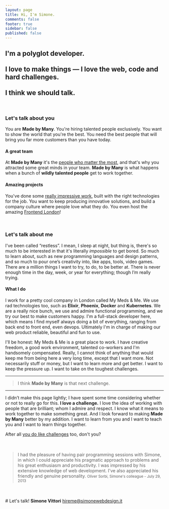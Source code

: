 ```yaml
---
layout: page
title: Hi, I'm Simone.
comments: false
footer: true
sidebar: false
published: false
---
```


## I'm a polyglot developer.<br><br>I love to make things — I love the web, code and hard challenges.<br><br>I think we should talk.


<br>

<!-- https://madebymany.com/blog/we-re-hiring-a-back-end-developer-in-london -->

<!-- We’re looking for a back-end developer to work primarily on Ruby on Rails and Elixir Phoenix apps who also has experience in AWS and a keen interest in devops using tools like Docker and Terraform. -->


### Let's talk about you

You are **Made by Many**. You're hiring talented people exclusively. You want to show the world that you're the best. You need the best people that will bring you far more customers than you have today.

#### A great team

At **Made by Many** it's the [people who matter the most](https://madebymany.com/jobs), and that's why you attracted some great minds in your team. **Made by Many** is what happens when a bunch of **wildly talented people** get to work together.

#### Amazing projects

You've done some [really impressive work](https://madebymany.com/work), built with the right technologies for the job. You want to keep producing innovative solutions, and build a company culture where people love what they do. You even host the amazing [Frontend London](http://www.frontendlondon.co.uk/)!


<br>


### Let's talk about me

I've been called “restless”. I mean, I sleep at night, but thing is, there's so much to be interested in that it's literally *impossible* to get bored. So much to learn about, such as new programming languages and design patterns, and so much to pour one’s creativity into, like apps, tools, video games. There are a million things I want to try, to do, to be better at. There is never enough time in the day, week, or year for everything; though I’m really trying.

#### What I do

I work for a pretty cool company in London called My Meds & Me. We use rad technologies too, such as **Elixir**, **Phoenix**, **Docker** and **Kubernetes**. We are a really nice bunch, we use and admire functional programming, and we try our best to make customers happy. I'm a full-stack developer here, which means I find myself always doing a bit of everything, ranging from back end to front end, even devops. Ultimately I'm in charge of making our web product reliable, beautiful and fun to use.

I'll be honest: My Meds & Me is a great place to work. I have creative freedom, a good work environment, talented co-workers and I'm handsomely compensated. Really, I cannot think of anything that would keep me from being here a very long time, except that I want more. Not necessarily stuff or money, but I want to learn more and get better. I want to keep the pressure up. I want to take on the toughest challenges.

---

> I think **Made by Many** is that next challenge.

---

I didn’t make this page lightly; I have spent some time considering whether or not to really go for this. <b>I love a challenge.</b> I love the idea of working with people that are brilliant; whom I admire and respect. I know what it means to work together to make something great. And I look forward to making **Made by Many** better by my addition. I want to learn from you and I want to teach you and I want to learn things together.

After all [you do like challenges](https://madebymany.com/about) too, don't you?
<br>
<br>
<br>
<blockquote style="display: block;">I had the pleasure of having pair programming sessions with Simone, in which I could appreciate his pragmatic approach to problems and his great enthusiasm and productivity. I was impressed by his extensive knowledge of web development. I've also appreciated his friendly and genuine personality.
<small style="width: 100%; text-align: right;" class="basic-alignment right">Oliver Sorbi, Simone's colleague - July 29, 2013</small>
</blockquote>
<br>
<br>
<section class="lets-talk">
# Let's talk!
<strong>Simone Vittori</strong>
<a href="mailto:hireme@simonewebdesign.it" title="drop me an email!"/>hireme@simonewebdesign.it</a>
</section>
